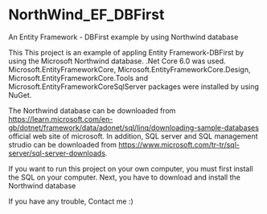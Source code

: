 # NorthWind_EF_DBFirst
An Entity Framework - DBFirst example by using Northwind database

This This project is an example of appling Entity Framework-DBFirst by using the Microsoft Northwind database. .Net Core 6.0 was used. Microsoft.EntityFrameworkCore, Microsoft.EntityFrameworkCore.Design, Microsoft.EntityFrameworkCore.Tools and Microsoft.EntityFrameworkCoreSqlServer packages were installed by using NuGet.

The Northwind database can be downloaded from https://learn.microsoft.com/en-gb/dotnet/framework/data/adonet/sql/linq/downloading-sample-databases official web site of microsoft. In addition, SQL server and SQL management strudio can be downloaded from https://www.microsoft.com/tr-tr/sql-server/sql-server-downloads.

If you want to run this project on your own computer, you must first install the SQL on your computer. Next, you have to download and install the Northwind database

If you have any trouble, Contact me :)
